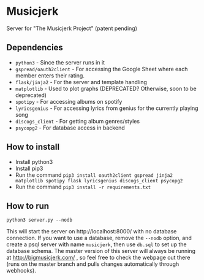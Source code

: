 # Musicjerk

Server for "The Musicjerk Project" (patent pending)

## Dependencies

* ```python3``` - Since the server runs in it
* ```gspread/oauth2client``` - For accessing the Google Sheet where each member enters their rating.
* ```flask/jinja2``` - For the server and template handling
* ```matplotlib``` - Used to plot graphs (DEPRECATED? Otherwise, soon to be deprecated)
* ```spotipy``` - For accessing albums on spotify
* ```lyricsgenius``` - For accessing lyrics from genius for the currently playing song
* ```discogs_client``` - For getting album genres/styles
* ```psycopg2``` - For database access in backend

## How to install
* Install python3
* Install pip3
* Run the command ```pip3 install oauth2client gspread jinja2 matplotlib spotipy flask lyricsgenius discogs_client psycopg2```
* Run the command ```pip3 install -r requirements.txt```

## How to run
```python3 server.py --nodb```

This will start the server on http://localhost:8000/ with no database connection. If you want to use a database, remove the 
```--nodb``` option, and create a psql server with name ```musicjerk```, then use ```db.sql``` to set up the database schema.
The master version of this server will always be running at http://bigmusicjerk.com/ , so feel free to check the 
webpage out there (runs on the master branch and pulls changes automatically through webhooks).
